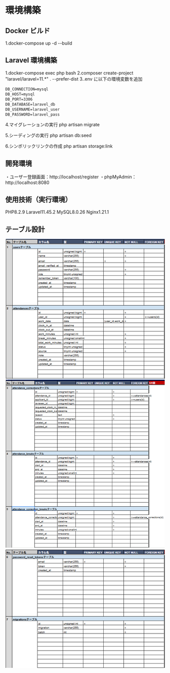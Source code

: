 # 環境構築

## Docker ビルド

1.docker-compose up -d --build

## Laravel 環境構築

1.docker-compose exec php bash
2.composer create-project "laravel/laravel=11.\*" . --prefer-dist
3..env に以下の環境変数を追加

    DB_CONNECTION=mysql
    DB_HOST=mysql
    DB_PORT=3306
    DB_DATABASE=laravel_db
    DB_USERNAME=laravel_user
    DB_PASSWORD=laravel_pass

4.マイグレーションの実行
php artisan migrate

5.シーディングの実行
php artisan db:seed

6.シンボリックリンクの作成
php artisan storage:link

## 開発環境

・ユーザー登録画面：http://localhost/register
・phpMyAdmin：http://localhost:8080

## 使用技術（実行環境）

PHP8.2.9
Laravel11.45.2
MySQL8.0.26
Nginx1.21.1

## テーブル設計

![alt text](docs/image.png)
![alt text](docs/image-1.png)
![alt text](docs/image-2.png)
